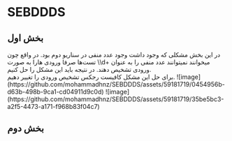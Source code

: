 # SEBDDDS

## بخش اول
<div>
در این بخش مشکلی که وجود داشت وجود عدد منفی در سناریو دوم بود. در واقع چون تست‌ها صرفا ورودی هارا به صورت \\d+ میخوانند نمیتوانند عدد منفی را به عنوان ورودی تشخیص دهند. در نتیجه باید این مشکل را حل کنیم.
<br>
برای حل این مشکل کافیست رجکس تشخیص ورودی را تغییر دهیم.
![image](https://github.com/mohammadhnz/SEBDDDS/assets/59181719/0454956b-d63b-498b-9ca1-cd04911d9c0d)
![image](https://github.com/mohammadhnz/SEBDDDS/assets/59181719/35be5bc3-a2f5-4473-a171-f968b83f04c7)

</div>

## بخش دوم
